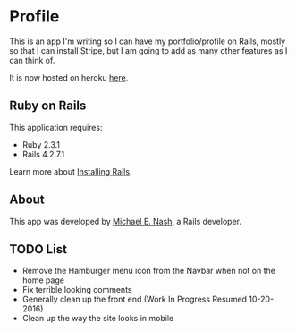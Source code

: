 Profile
================

This is an app I'm writing so I can have my portfolio/profile on Rails, mostly
so that I can install
Stripe, but I am going to add as many other features as I can think of.

It is now hosted on heroku [here](http://mnashprofile.herokuapp.com).

Ruby on Rails
-------------

This application requires:

-   Ruby 2.3.1
-   Rails 4.2.7.1

Learn more about [Installing Rails](http://railsapps.github.io/installing-rails.html).

About
-----

This app was developed by
[Michael E. Nash](http://utumno86.github.io),
a Rails developer.

TODO List
---------

-   Remove the Hamburger menu icon from the Navbar when not on the home page
-   Fix terrible looking comments
-   Generally clean up the front end (Work In Progress Resumed 10-20-2016)
-   Clean up the way the site looks in mobile
